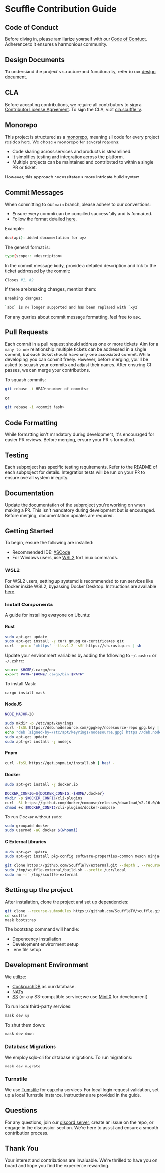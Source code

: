 # Scuffle Contribution Guide

## Code of Conduct

Before diving in, please familiarize yourself with our [Code of Conduct](./CODE_OF_CONDUCT.md). Adherence to it ensures a harmonious community.

## Design Documents

To understand the project's structure and functionality, refer to our [design document](./design/README.md).

## CLA

Before accepting contributions, we require all contributors to sign a [Contributor License Agreement](./CLA.md). To sign the CLA, visit [cla.scuffle.tv](https://cla.scuffle.tv).

## Monorepo

This project is structured as a [monorepo](https://semaphoreci.com/blog/what-is-monorepo), meaning all code for every project resides here. We chose a monorepo for several reasons:

- Code sharing across services and products is streamlined.
- It simplifies testing and integration across the platform.
- Multiple projects can be maintained and contributed to within a single PR or ticket.

However, this approach necessitates a more intricate build system.

## Commit Messages

When committing to our `main` branch, please adhere to our conventions:

- Ensure every commit can be compiled successfully and is formatted.
- Follow the format detailed [here](https://karma-runner.github.io/6.4/dev/git-commit-msg.html).

Example:

```bash
doc(api): Added documentation for xyz
```

The general format is:

```bash
type(scope): <description>
```

In the commit message body, provide a detailed description and link to the ticket addressed by the commit:

```bash
Closes #1, #2
```

If there are breaking changes, mention them:

```bash
Breaking changes:

`abc` is no longer supported and has been replaced with `xyz`
```

For any queries about commit message formatting, feel free to ask.

## Pull Requests

Each commit in a pull request should address one or more tickets. Aim for a `many to one` relationship: multiple tickets can be addressed in a single commit, but each ticket should have only one associated commit. While developing, you can commit freely. However, before merging, you'll be asked to squash your commits and adjust their names. After ensuring CI passes, we can merge your contributions.

To squash commits:

```bash
git rebase -i HEAD~<number of commits>
```

or

```bash
git rebase -i <commit hash>
```

## Code Formatting

While formatting isn't mandatory during development, it's encouraged for easier PR reviews. Before merging, ensure your PR is formatted.

## Testing

Each subproject has specific testing requirements. Refer to the README of each subproject for details. Integration tests will be run on your PR to ensure overall system integrity.

## Documentation

Update the documentation of the subproject you're working on when making a PR. This isn't mandatory during development but is encouraged. Before merging, documentation updates are required.

## Getting Started

To begin, ensure the following are installed:

- Recommended IDE: [VSCode](https://code.visualstudio.com/)
- For Windows users, use [WSL2](https://docs.microsoft.com/en-us/windows/wsl/install-win10) for Linux commands.

### WSL2

For WSL2 users, setting up systemd is recommended to run services like Docker inside WSL2, bypassing Docker Desktop. Instructions are available [here](https://devblogs.microsoft.com/commandline/systemd-support-is-now-available-in-wsl/).

### Install Components

A guide for installing everyone on Ubuntu:

#### Rust

```bash
sudo apt-get update
sudo apt-get install -y curl gnupg ca-certificates git
curl --proto '=https' --tlsv1.2 -sSf https://sh.rustup.rs | sh
```

Update your environment variables by adding the following to `~/.bashrc` or `~/.zshrc`:

```bash
source $HOME/.cargo/env
export PATH="$HOME/.cargo/bin:$PATH"
```

To install Mask:

```bash
cargo install mask
```

#### NodeJS

```bash
NODE_MAJOR=20

sudo mkdir -p /etc/apt/keyrings
curl -fsSL https://deb.nodesource.com/gpgkey/nodesource-repo.gpg.key | sudo gpg --dearmor -o /etc/apt/keyrings/nodesource.gpg
echo "deb [signed-by=/etc/apt/keyrings/nodesource.gpg] https://deb.nodesource.com/node_$NODE_MAJOR.x nodistro main" | sudo tee /etc/apt/sources.list.d/nodesource.list
sudo apt-get update
sudo apt-get install -y nodejs
```

#### Pnpm

```bash
curl -fsSL https://get.pnpm.io/install.sh | bash -
```

#### Docker

```bash
sudo apt-get install -y docker.io

DOCKER_CONFIG=${DOCKER_CONFIG:-$HOME/.docker}
mkdir -p $DOCKER_CONFIG/cli-plugins
curl -SL https://github.com/docker/compose/releases/download/v2.16.0/docker-compose-linux-x86_64 -o $DOCKER_CONFIG/cli-plugins/docker-compose
chmod +x $DOCKER_CONFIG/cli-plugins/docker-compose
```

To run Docker without sudo:

```bash
sudo groupadd docker
sudo usermod -aG docker $(whoami)
```

#### C External Libraries

```bash
sudo apt-get update
sudo apt-get install pkg-config software-properties-common meson ninja-build nasm clang cmake make build-essential yasm autoconf automake libtool

git clone https://github.com/ScuffleTV/external.git --depth 1 --recurse-submodule /tmp/scuffle-external
sudo /tmp/scuffle-external/build.sh --prefix /usr/local
sudo rm -rf /tmp/scuffle-external
```

## Setting up the project

After installation, clone the project and set up dependencies:

```bash
git clone --recurse-submodules https://github.com/ScuffleTV/scuffle.git scuffle
cd scuffle
mask bootstrap
```

The bootstrap command will handle:

- Dependency installation
- Development environment setup
- .env file setup

## Development Environment

We utilize:

- [CockroachDB](https://www.cockroachlabs.com/) as our database.
- [NATs](https://nats.io/)
- [S3](https://aws.amazon.com/s3/) (or any S3-compatible service; we use [MiniIO](https://min.io/) for development)

To run local third-party services:

```bash
mask dev up
```

To shut them down:

```bash
mask dev down
```

### Database Migrations

We employ sqlx-cli for database migrations. To run migrations:

```bash
mask dev migrate
```

### Turnstile

We use [Turnstile](https://www.cloudflare.com/products/turnstile/) for captcha services. For local login request validation, set up a local Turnstile instance. Instructions are provided in the guide.

## Questions

For any questions, join our [discord server](https://discord.gg/scuffle), create an issue on the repo, or engage in the discussion section. We're here to assist and ensure a smooth contribution process.

## Thank You

Your interest and contributions are invaluable. We're thrilled to have you on board and hope you find the experience rewarding.
